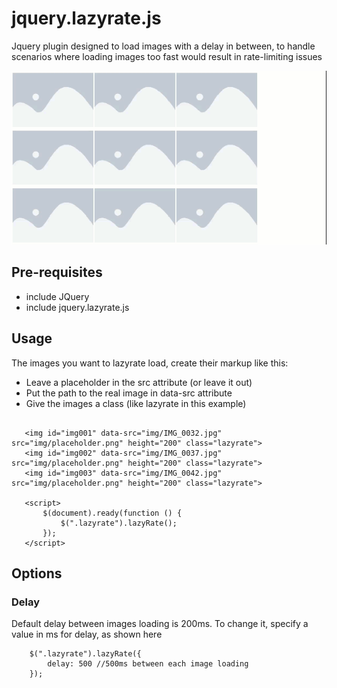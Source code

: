 # jquery.lazyrate.js

Jquery plugin designed to load images with a delay in between, to handle scenarios where loading images too fast would result in rate-limiting issues

![the lazyrate plugin in use](https://raw.githubusercontent.com/kjlibsol/lazyrate/main/demo1.gif)


## Pre-requisites

- include JQuery
- include jquery.lazyrate.js

## Usage

The images you want to lazyrate load, create their markup like this:

- Leave a placeholder in the src attribute (or leave it out)
- Put the path to the real image in data-src attribute
- Give the images a class (like lazyrate in this example)
 ```

    <img id="img001" data-src="img/IMG_0032.jpg" src="img/placeholder.png" height="200" class="lazyrate">
    <img id="img002" data-src="img/IMG_0037.jpg" src="img/placeholder.png" height="200" class="lazyrate">
    <img id="img003" data-src="img/IMG_0042.jpg" src="img/placeholder.png" height="200" class="lazyrate">
    
    <script>
        $(document).ready(function () {
            $(".lazyrate").lazyRate();
        });
    </script>
```
## Options

### Delay

Default delay between images loading is 200ms. To change it, specify a value in ms for delay, as shown here

```
    $(".lazyrate").lazyRate({
        delay: 500 //500ms between each image loading
    });
```  

